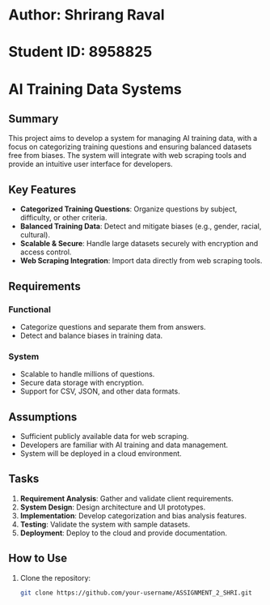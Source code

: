 # Author: Shrirang Raval
# Student ID: 8958825


# AI Training Data Systems


## Summary
This project aims to develop a system for managing AI training data, with a focus on categorizing training questions and ensuring balanced datasets free from biases. The system will integrate with web scraping tools and provide an intuitive user interface for developers.

## Key Features
- **Categorized Training Questions**: Organize questions by subject, difficulty, or other criteria.
- **Balanced Training Data**: Detect and mitigate biases (e.g., gender, racial, cultural).
- **Scalable & Secure**: Handle large datasets securely with encryption and access control.
- **Web Scraping Integration**: Import data directly from web scraping tools.

## Requirements
### Functional
- Categorize questions and separate them from answers.
- Detect and balance biases in training data.

### System
- Scalable to handle millions of questions.
- Secure data storage with encryption.
- Support for CSV, JSON, and other data formats.

## Assumptions
- Sufficient publicly available data for web scraping.
- Developers are familiar with AI training and data management.
- System will be deployed in a cloud environment.

## Tasks
1. **Requirement Analysis**: Gather and validate client requirements.
2. **System Design**: Design architecture and UI prototypes.
3. **Implementation**: Develop categorization and bias analysis features.
4. **Testing**: Validate the system with sample datasets.
5. **Deployment**: Deploy to the cloud and provide documentation.

## How to Use
1. Clone the repository:
   ```bash
   git clone https://github.com/your-username/ASSIGNMENT_2_SHRI.git

